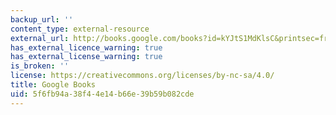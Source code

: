 ```yaml
---
backup_url: ''
content_type: external-resource
external_url: http://books.google.com/books?id=kYJtS1MdKlsC&printsec=frontcover
has_external_licence_warning: true
has_external_license_warning: true
is_broken: ''
license: https://creativecommons.org/licenses/by-nc-sa/4.0/
title: Google Books
uid: 5f6fb94a-38f4-4e14-b66e-39b59b082cde
---
```

